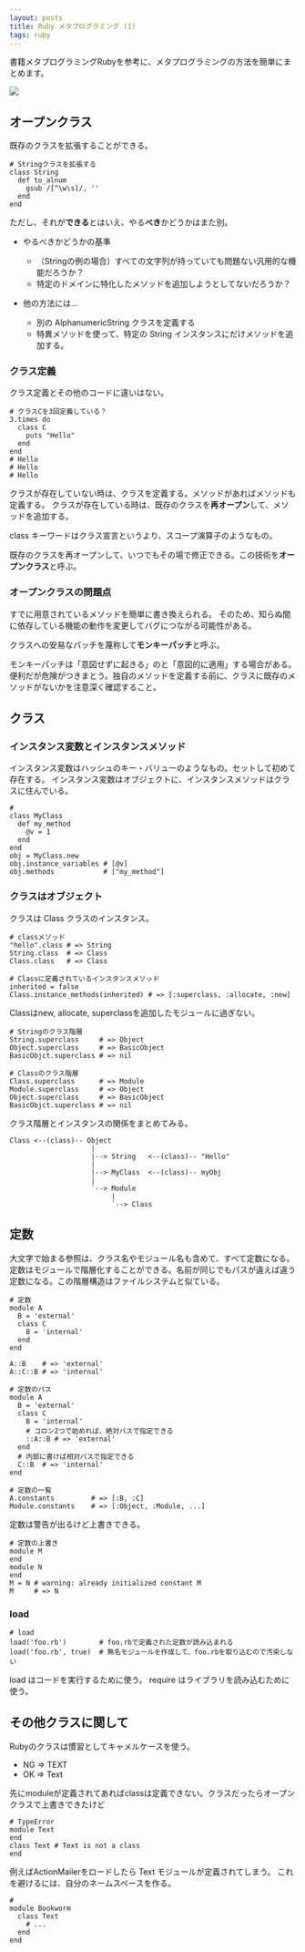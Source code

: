 ```yaml
---
layout: posts
title: Ruby メタプログラミング (1)
tags: ruby
---
```


書籍メタプログラミングRubyを参考に、メタプログラミングの方法を簡単にまとめます。

<a href="http://www.amazon.co.jp/gp/product/4048687158/ref=as_li_ss_il?ie=UTF8&camp=247&creative=7399&creativeASIN=4048687158&linkCode=as2&tag=ac0689-22"><img border="0" src="http://ws.assoc-amazon.jp/widgets/q?_encoding=UTF8&ASIN=4048687158&Format=_SL110_&ID=AsinImage&MarketPlace=JP&ServiceVersion=20070822&WS=1&tag=ac0689-22" ></a><img src="http://www.assoc-amazon.jp/e/ir?t=ac0689-22&l=as2&o=9&a=4048687158" width="1" height="1" border="0" alt="" style="border:none !important; margin:0px !important;" />

## オープンクラス

既存のクラスを拡張することができる。

<pre><code data-language="ruby"># Stringクラスを拡張する
class String
  def to_alnum
    gsub /[^\w\s]/, ''
  end
end
</code></pre>

ただし、それが**できる**とはいえ、やる**べき**かどうかはまた別。

- やるべきかどうかの基準
  - （Stringの例の場合）すべての文字列が持っていても問題ない汎用的な機能だろうか？
  - 特定のドメインに特化したメソッドを追加しようとしてないだろうか？

- 他の方法には...
  - 別の AlphanumericString クラスを定義する
  - 特異メソッドを使って、特定の String インスタンスにだけメソッドを追加する。

### クラス定義

クラス定義とその他のコードに違いはない。

<pre><code data-language="ruby"># クラスCを3回定義している？
3.times do
  class C
    puts "Hello"
  end
end
# Hello
# Hello
# Hello
</code></pre>

クラスが存在していない時は、クラスを定義する。メソッドがあればメソッドも定義する。
クラスが存在している時は、既存のクラスを**再オープン**して、メソッドを追加する。

class キーワードはクラス宣言というより、スコープ演算子のようなもの。

既存のクラスを再オープンして、いつでもその場で修正できる。この技術を**オープンクラス**と呼ぶ。

### オープンクラスの問題点

すでに用意されているメソッドを簡単に書き換えられる。
そのため、知らぬ間に依存している機能の動作を変更してバグにつながる可能性がある。

クラスへの安易なパッチを蔑称して**モンキーパッチ**と呼ぶ。

モンキーパッチは「意図せずに起きる」のと「意図的に適用」する場合がある。
便利だが危険がつきまとう。独自のメソッドを定義する前に、クラスに既存のメソッドがないかを注意深く確認すること。


## クラス

### インスタンス変数とインスタンスメソッド

インスタンス変数はハッシュのキー・バリューのようなもの。セットして初めて存在する。
インスタンス変数はオブジェクトに、インスタンスメソッドはクラスに住んでいる。

<pre><code data-language="ruby"># 
class MyClass
  def my_method
    @v = 1
  end
end
obj = MyClass.new
obj.instance_variables # [@v]
obj.methods            # ["my_method"]
</code></pre>


### クラスはオブジェクト

クラスは Class クラスのインスタンス。

<pre><code data-language="ruby"># classメソッド
"hello".class # => String
String.class  # => Class
Class.class   # => Class
</code></pre>

<pre><code data-language="ruby"># Classに定義されているインスタンスメソッド
inherited = false
Class.instance_methods(inherited) # => [:superclass, :allocate, :new]
</code></pre>

Classはnew, allocate, superclassを追加したモジュールに過ぎない。

<pre><code data-language="ruby"># Stringのクラス階層
String.superclass     # => Object
Object.superclass     # => BasicObject
BasicObjct.superclass # => nil
</code></pre>

<pre><code data-language="ruby"># Classのクラス階層
Class.superclass      # => Module
Module.superclass     # => Object
Object.superclass     # => BasicObject
BasicObjct.superclass # => nil
</code></pre>

クラス階層とインスタンスの関係をまとめてみる。

    Class <--(class)-- Object
                        |
                        |--> String   <--(class)-- "Hello"
                        |
                        |--> MyClass  <--(class)-- myObj
                        |
                        `--> Module
                             |
                             `--> Class



## 定数

大文字で始まる参照は、クラス名やモジュール名も含めて、すべて定数になる。
定数はモジュールで階層化することができる。名前が同じでもパスが違えば違う定数になる。この階層構造はファイルシステムと似ている。

<pre><code data-language="ruby"># 定数
module A
  B = 'external'
  class C
    B = 'internal'
  end
end

A::B    # => 'external'
A::C::B # => 'internal'
</code></pre>



<pre><code data-language="ruby"># 定数のパス
module A
  B = 'external'
  class C
    B = 'internal'
    # コロン2つで始めれば、絶対パスで指定できる
    ::A::B # => 'external'
  end
  # 内部に書けば相対パスで指定できる
  C::B  # => 'internal'
end
</code></pre>

<pre><code data-language="ruby"># 定数の一覧
A.constants         # => [:B, :C]
Module.constants    # => [:Object, :Module, ...]
</code></pre>

定数は警告が出るけど上書きできる。

<pre><code data-language="ruby"># 定数の上書き
module M
end
module N
end
M = N # warning: already initialized constant M
M     # => N
</code></pre>

### load

<pre><code data-language="ruby"># load
load('foo.rb')        # foo.rbで定義された定数が読み込まれる
load('foo.rb', true)  # 無名モジュールを作成して、foo.rbを取り込むので汚染しない
</code></pre>

load はコードを実行するために使う。
require はライブラリを読み込むために使う。


## その他クラスに関して

Rubyのクラスは慣習としてキャメルケースを使う。

- NG => TEXT
- OK => Text

先にmoduleが定義されてあればclassは定義できない。クラスだったらオープンクラスで上書きできたけど

<pre><code data-language="ruby"># TypeError
module Text
end
class Text # Text is not a class
end
</code></pre>

例えばActionMailerをロードしたら Text モジュールが定義されてしまう。
これを避けるには、自分のネームスペースを作る。

<pre><code data-language="ruby"># 
module Bookworm
  class Text
    # ...
  end
end
</code></pre>

